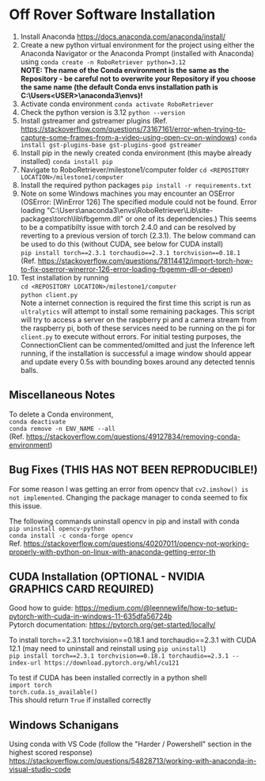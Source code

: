 # Off Rover Software Installation 
1. Install Anaconda https://docs.anaconda.com/anaconda/install/
2. Create a new python virtual environment for the project using either the Anaconda Navigator or the Anaconda Prompt (installed with Anaconda) using
   `conda create -n RoboRetriever python=3.12` <br />
   **NOTE: The name of the Conda environment is the same as the Repository - be careful not to overwrite your Repository if you choose the same name (the default Conda envs installation path is C:\Users\<USER>\anaconda3\envs)!**
3. Activate conda environment
   `conda activate RoboRetriever`
4. Check the python version is 3.12
   `python --version`
6. Install gstreamer and gstreamer plugins (Ref. https://stackoverflow.com/questions/73167161/error-when-trying-to-capture-some-frames-from-a-video-using-open-cv-on-windows)
   `conda install gst-plugins-base gst-plugins-good gstreamer`
7. Install pip in the newly created conda environment (this maybe already installed)
  `conda install pip`
8. Navigate to RoboRetriever/milestone1/computer folder
   `cd <REPOSITORY LOCATION>/milestone1/computer`
9. Install the required python packages
   `pip install -r requirements.txt`
10. Note on some Windows machines you may encounter an OSError (OSError: [WinError 126] The specified module could not be found.
   Error loading "C:\Users\anaconda3\envs\RoboRetriever\Lib\site-packages\torch\lib\fbgemm.dll" or one of its dependencies.) This seems to be a
   compatibilty issue with torch 2.4.0 and can be resolved by reverting to a previous version of torch (2.3.1). The below command can be used to do this (without CUDA, see below for CUDA install)<br /> `pip install torch==2.3.1 torchaudio==2.3.1 torchvision==0.18.1` <br />(Ref. https://stackoverflow.com/questions/78114412/import-torch-how-to-fix-oserror-winerror-126-error-loading-fbgemm-dll-or-depen)
11. Test installation by running <br />
    `cd <REPOSITORY LOCATION>/milestone1/computer` <br />
    `python client.py` <br />
    Note a internet connection is required the first time this script is run as `ultralytics` will attempt to install some remaining packages. This script will try to access a server on the raspberry pi and a camera stream from the raspberry pi, both of these services need to be running on the pi for `client.py` to execute without errors. For initial testing purposes, the ConnectionClient can be commented/omitted and just the Inference left running, if the installation is successful a image window should appear and update every 0.5s with bounding boxes around any detected tennis balls.

## Miscellaneous Notes
To delete a Conda environment,  <br />
`conda deactivate`  <br />
`conda remove -n ENV_NAME --all`  <br />
(Ref. https://stackoverflow.com/questions/49127834/removing-conda-environment)

## Bug Fixes (THIS HAS NOT BEEN REPRODUCIBLE!)
For some reason I was getting an error from opencv that `cv2.imshow() is not implemented`. Changing the package manager to conda seemed to fix this issue.

The following commands uninstall opencv in pip and install with conda <br />
`pip uninstall opencv-python`<br />
`conda install -c conda-forge opencv` <br />
Ref. https://stackoverflow.com/questions/40207011/opencv-not-working-properly-with-python-on-linux-with-anaconda-getting-error-th 


## CUDA Installation (OPTIONAL - NVIDIA GRAPHICS CARD REQUIRED)
Good how to guide: https://medium.com/@leennewlife/how-to-setup-pytorch-with-cuda-in-windows-11-635dfa56724b <br />
Pytorch documentation: https://pytorch.org/get-started/locally/

To install torch==2.3.1 torchvision==0.18.1 and torchaudio==2.3.1 with CUDA 12.1 (may need to uninstall and reinstall using `pip uninstall`) <br />
`pip install torch==2.3.1 torchvision==0.18.1 torchaudio==2.3.1 --index-url https://download.pytorch.org/whl/cu121`

To test if CUDA has been installed correctly in a python shell <br/>
`import torch` <br/>
`torch.cuda.is_available()` <br/>
This should return `True` if installed correctly

## Windows Schanigans
Using conda with VS Code (follow the "Harder / Powershell" section in the highest scored response)
https://stackoverflow.com/questions/54828713/working-with-anaconda-in-visual-studio-code
